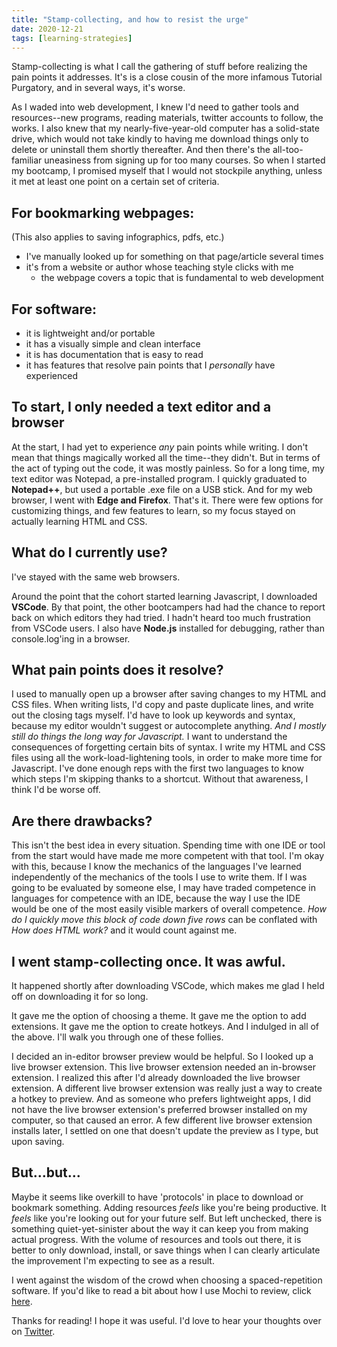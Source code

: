 ```yaml
---
title: "Stamp-collecting, and how to resist the urge"
date: 2020-12-21
tags: [learning-strategies]
---
```

Stamp-collecting is what I call the gathering of stuff before realizing the pain points it addresses. It's is a close cousin of the more infamous Tutorial Purgatory, and in several ways, it's worse. 

As I waded into web development, I knew I'd need to gather tools and resources--new programs, reading materials, twitter accounts to follow, the works. I also knew that my nearly-five-year-old computer has a solid-state drive, which would not take kindly to having me download things only to delete or uninstall them shortly thereafter. And then there's the all-too-familiar uneasiness from signing up for too many courses. So when I started my bootcamp, I promised myself that I would not stockpile anything, unless it met at least one point on a certain set of criteria.

## For bookmarking webpages:
(This also applies to saving infographics, pdfs, etc.)
- I've manually looked up for something on that page/article several times
- it's from a website or author whose teaching style clicks with me
    - the webpage covers a topic that is fundamental to web development

## For software:
- it is lightweight and/or portable
- it has a visually simple and clean interface
- it is has documentation that is easy to read
- it has features that resolve pain points that I *personally* have experienced

## To start, I only needed a text editor and a browser
At the start, I had yet to experience *any* pain points while writing. I don't mean that things magically worked all the time--they didn't. But in terms of the act of typing out the code, it was mostly painless. So for a long time, my text editor was Notepad, a pre-installed program. I quickly graduated to **Notepad++**, but used a portable .exe file on a USB stick. And for my web browser, I went with **Edge and Firefox**. That's it. There were few options for customizing things, and few features to learn, so my focus stayed on actually learning HTML and CSS.

## What do I currently use?
I've stayed with the same web browsers.

Around the point that the cohort started learning Javascript, I downloaded **VSCode**. By that point, the other bootcampers had had the chance to report back on which editors they had tried. I hadn't heard too much frustration from VSCode users. I also have **Node.js** installed for debugging, rather than console.log'ing in a browser.

## What pain points does it resolve?
I used to manually open up a browser after saving changes to my HTML and CSS files. When writing lists, I'd copy and paste duplicate lines, and write out the closing tags myself. I'd have to look up keywords and syntax, because my editor wouldn't suggest or autocomplete anything. *And I mostly still do things the long way for Javascript.* I want to understand the consequences of forgetting certain bits of syntax. I write my HTML and CSS files using all the work-load-lightening tools, in order to make more time for Javascript. I've done enough reps with the first two languages to know which steps I'm skipping thanks to a shortcut. Without that awareness, I think I'd be worse off.

## Are there drawbacks?
This isn't the best idea in every situation. Spending time with one IDE or tool from the start would have made me more competent with that tool. I'm okay with this, because I know the mechanics of the languages I've learned independently of the mechanics of the tools I use to write them. If I was going to be evaluated by someone else, I may have traded competence in languages for competence with an IDE, because the way I use the IDE would be one of the most easily visible markers of overall competence. *How do I quickly move this block of code down five rows* can be conflated with *How does HTML work?* and it would count against me.

## I went stamp-collecting once. It was awful.
It happened shortly after downloading VSCode, which makes me glad I held off on downloading it for so long. 

It gave me the option of choosing a theme. It gave me the option to add extensions. It gave me the option to create hotkeys. And I indulged in all of the above. I'll walk you through one of these follies. 

I decided an in-editor browser preview would be helpful. So I looked up a live browser extension. This live browser extension needed an in-browser extension. I realized this after I'd already downloaded the live browser extension. A different live browser extension was really just a way to create a hotkey to preview. And as someone who prefers lightweight apps, I did not have the live browser extension's preferred browser installed on my computer, so that caused an error. A few different live browser extension installs later, I settled on one that doesn't update the preview as I type, but upon saving.

## But...but...

Maybe it seems like overkill to have 'protocols' in place to download or bookmark something. Adding resources *feels* like you're being productive. It *feels* like you're looking out for your future self. But left unchecked, there is something quiet-yet-sinister about the way it can keep you from making actual progress. With the volume of resources and tools out there, it is better to only download, install, or save things when I can clearly articulate the improvement I'm expecting to see as a result.

I went against the wisdom of the crowd when choosing a spaced-repetition software. If you'd like to read a bit about how I use Mochi to review, click [here](https://3dvkr.github.io/blog/flashcards/).

Thanks for reading! I hope it was useful. I'd love to hear your thoughts over on [Twitter](https://twitter.com/_dvkr).
